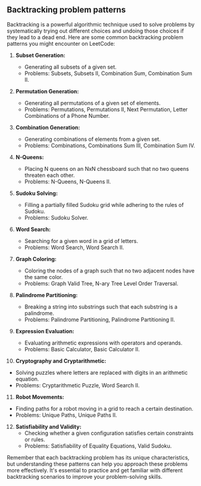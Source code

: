 ## Backtracking problem patterns

Backtracking is a powerful algorithmic technique used to solve problems by systematically trying out different choices and undoing those choices if they lead to a dead end. Here are some common backtracking problem patterns you might encounter on LeetCode:

1. **Subset Generation:**
   - Generating all subsets of a given set.
   - Problems: Subsets, Subsets II, Combination Sum, Combination Sum II.

2. **Permutation Generation:**
   - Generating all permutations of a given set of elements.
   - Problems: Permutations, Permutations II, Next Permutation, Letter Combinations of a Phone Number.

3. **Combination Generation:**
   - Generating combinations of elements from a given set.
   - Problems: Combinations, Combinations Sum III, Combination Sum IV.

4. **N-Queens:**
   - Placing N queens on an NxN chessboard such that no two queens threaten each other.
   - Problems: N-Queens, N-Queens II.

5. **Sudoku Solving:**
   - Filling a partially filled Sudoku grid while adhering to the rules of Sudoku.
   - Problems: Sudoku Solver.

6. **Word Search:**
   - Searching for a given word in a grid of letters.
   - Problems: Word Search, Word Search II.

7. **Graph Coloring:**
   - Coloring the nodes of a graph such that no two adjacent nodes have the same color.
   - Problems: Graph Valid Tree, N-ary Tree Level Order Traversal.

8. **Palindrome Partitioning:**
   - Breaking a string into substrings such that each substring is a palindrome.
   - Problems: Palindrome Partitioning, Palindrome Partitioning II.

9. **Expression Evaluation:**
   - Evaluating arithmetic expressions with operators and operands.
   - Problems: Basic Calculator, Basic Calculator II.

10. **Cryptography and Cryptarithmetic:**
   - Solving puzzles where letters are replaced with digits in an arithmetic equation.
   - Problems: Cryptarithmetic Puzzle, Word Search II.

11. **Robot Movements:**
   - Finding paths for a robot moving in a grid to reach a certain destination.
   - Problems: Unique Paths, Unique Paths II.

12. **Satisfiability and Validity:**
    - Checking whether a given configuration satisfies certain constraints or rules.
    - Problems: Satisfiability of Equality Equations, Valid Sudoku.

Remember that each backtracking problem has its unique characteristics, but understanding these patterns can help you approach these problems more effectively. It's essential to practice and get familiar with different backtracking scenarios to improve your problem-solving skills.

